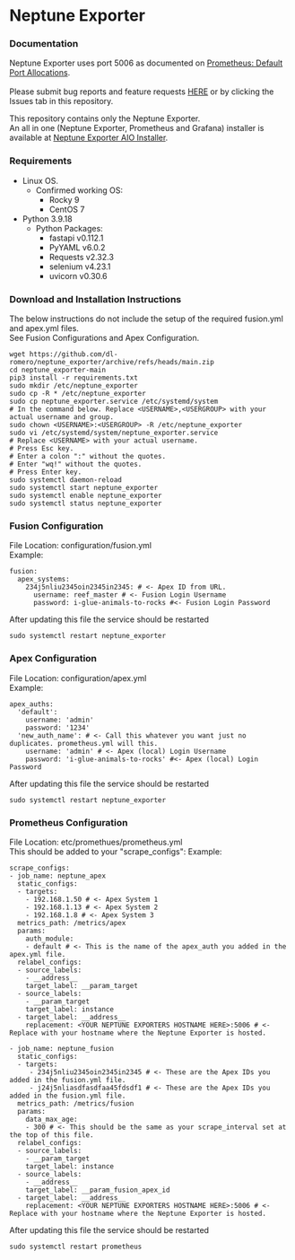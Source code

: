 # Neptune Exporter

### Documentation

Neptune Exporter uses port 5006 as documented on [Prometheus: Default Port Allocations](https://github.com/prometheus/prometheus/wiki/Default-port-allocations).<BR>
<BR>
Please submit bug reports and feature requests [HERE](https://github.com/dl-romero/neptune_exporter/issues/new/choose) or by clicking the Issues tab in this repository.

This repository contains only the Neptune Exporter.<BR>
An all in one (Neptune Exporter, Prometheus and Grafana) installer is available at [Neptune Exporter AIO Installer](https://github.com/dl-romero/neptune_exporter_aio_installer).

### Requirements
 - Linux OS.
    - Confirmed working OS:
      - Rocky 9
      - CentOS 7
 - Python 3.9.18
    - Python Packages:
      - fastapi v0.112.1
      - PyYAML v6.0.2
      - Requests v2.32.3
      - selenium v4.23.1
      - uvicorn v0.30.6

### Download and Installation Instructions
The below instructions do not include the setup of the required fusion.yml and apex.yml files.<BR>
See Fusion Configurations and Apex Configuration.
```
wget https://github.com/dl-romero/neptune_exporter/archive/refs/heads/main.zip
cd neptune_exporter-main
pip3 install -r requirements.txt
sudo mkdir /etc/neptune_exporter
sudo cp -R * /etc/neptune_exporter
sudo cp neptune_exporter.service /etc/systemd/system
# In the command below. Replace <USERNAME>,<USERGROUP> with your actual username and group.
sudo chown <USERNAME>:<USERGROUP> -R /etc/neptune_exporter 
sudo vi /etc/systemd/system/neptune_exporter.service 
# Replace <USERNAME> with your actual username.
# Press Esc key.
# Enter a colon ":" without the quotes.
# Enter "wq!" without the quotes.
# Press Enter key.
sudo systemctl daemon-reload
sudo systemctl start neptune_exporter
sudo systemctl enable neptune_exporter
sudo systemctl status neptune_exporter
```

### Fusion Configuration
File Location: configuration/fusion.yml<BR>
Example:
```
fusion:
  apex_systems:
    234j5nliu2345oin2345in2345: # <- Apex ID from URL.
      username: reef_master # <- Fusion Login Username
      password: i-glue-animals-to-rocks #<- Fusion Login Password 
```
After updating this file the service should be restarted
```
sudo systemctl restart neptune_exporter
```

### Apex Configuration
File Location: configuration/apex.yml<BR>
Example:
```
apex_auths:
  'default':
    username: 'admin'
    password: '1234'
  'new_auth_name': # <- Call this whatever you want just no duplicates. prometheus.yml will this.
    username: 'admin' # <- Apex (local) Login Username
    password: 'i-glue-animals-to-rocks' #<- Apex (local) Login Password 
```
After updating this file the service should be restarted
```
sudo systemctl restart neptune_exporter
```

### Prometheus Configuration
File Location: etc/promethues/prometheus.yml<BR>
This should be added to your "scrape_configs":
Example:
```
scrape_configs:
- job_name: neptune_apex
  static_configs:
  - targets: 
    - 192.168.1.50 # <- Apex System 1
    - 192.168.1.13 # <- Apex System 2
    - 192.168.1.8 # <- Apex System 3
  metrics_path: /metrics/apex
  params:
    auth_module:
    - default # <- This is the name of the apex_auth you added in the apex.yml file.
  relabel_configs:
  - source_labels:
    - __address__
    target_label: __param_target
  - source_labels:
    - __param_target
    target_label: instance
  - target_label: __address__
    replacement: <YOUR NEPTUNE EXPORTERS HOSTNAME HERE>:5006 # <- Replace with your hostname where the Neptune Exporter is hosted.
    
- job_name: neptune_fusion
  static_configs:
  - targets: 
     - 234j5nliu2345oin2345in2345 # <- These are the Apex IDs you added in the fusion.yml file.
     - j24j5nliasdfasdfaa45fdsdf1 # <- These are the Apex IDs you added in the fusion.yml file.
  metrics_path: /metrics/fusion
  params:
    data_max_age:
    - 300 # <- This should be the same as your scrape_interval set at the top of this file.
  relabel_configs:
  - source_labels:
    - __param_target
    target_label: instance
  - source_labels:
    - __address__
    target_label: __param_fusion_apex_id
  - target_label: __address__
    replacement: <YOUR NEPTUNE EXPORTERS HOSTNAME HERE>:5006 # <- Replace with your hostname where the Neptune Exporter is hosted.
```
After updating this file the service should be restarted
```
sudo systemctl restart prometheus
```
<BR>